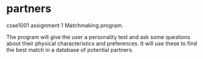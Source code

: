 # partners
csse1001 assignment 1
Matchmaking program.

The program will give the user a personality test and ask some questions about their physical
characteristics and preferences. It will use these to find the best match in a database of potential
partners.
